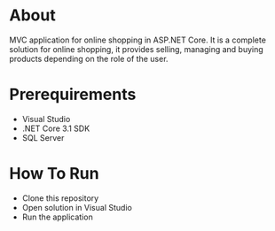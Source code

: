 # About
MVC application for online shopping in ASP.NET Core. It is a complete solution for online shopping, it provides selling, managing and buying products depending on the role of the user.

# Prerequirements
- Visual Studio
- .NET Core 3.1 SDK
- SQL Server

# How To Run
- Clone this repository
- Open solution in Visual Studio 
- Run the application
